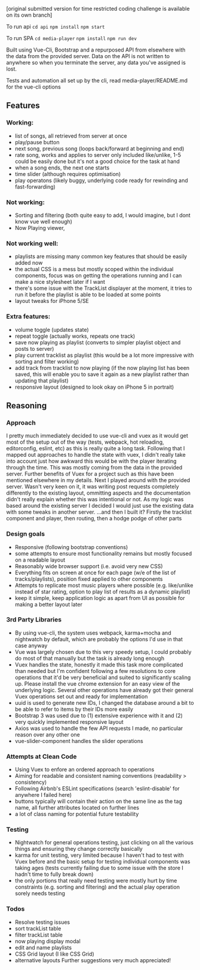 [original submitted version for time restricted coding challenge is available on its own branch]


To run api
`cd api`
`npm install`
`npm start`

To run SPA
`cd media-player`
`npm install`
`npm run dev`

Built using Vue-Cli, Bootstrap and a repurposed API from elsewhere with the data from the provided server.
Data on the API is not written to anywhere so when you terminate the server, any data you've assigned is lost.

Tests and automation all set up by the cli, read media-player/README.md for the vue-cli options

## Features

### Working:
  - list of songs, all retrieved from server at once
  - play/pause button
  - next song, previous song (loops back/forward at beginning and end)
  - rate song, works and applies to server only included like/unlike, 1-5 could be easily done but it's not a good choice for the task at hand
  - when a song ends, the next one starts
  - time slider (although requires optimisation)
  - play operatons (likely buggy, underlying code ready for rewinding and fast-forwarding)

### Not working:
  - Sorting and filtering (both quite easy to add, I would imagine, but I dont know vue well enough)
  - Now Playing viewer, 

### Not working well:
  - playlists are missing many common key features that should be easily added now
  - the actual CSS is a mess but mostly scoped within the individual components, focus was on getting the operations running and I can make a nice stylesheet later if I want
  - there's some issue with the TrackList displayer at the moment, it tries to run it before the playlist is able to be loaded at some points
  - layout tweaks for iPhone 5/SE

### Extra features:
  - volume toggle (updates state)
  - repeat toggle (actually works, repeats one track)
  - save now playing as playlist (converts to simpler playlist object and posts to server)
  - play current tracklist as playlist (this would be a lot more impressive with sorting and filter working)
  - add track from tracklist to now playing (if the now playing list has been saved, this will enable you to save it again as a new playlist rather than updating that playlist)
  - responsive layout (designed to look okay on iPhone 5 in portrait)


## Reasoning

### Approach
I pretty much immediately decided to use vue-cli and vuex as it would get most of the setup out of the way (tests, webpack, hot reloading, editorconfig, eslint, etc) as this is really quite a long task. 
Following that I mapped out approaches to handle the state with vuex, I didn't really take into account just how awkward this would be with the player iterating through the time. This was mostly coming from the data in the provided server. Further benefits of Vuex for a project such as this have been mentioned elsewhere in my details.
Next I played around with the provided server. Wasn't very keen on it, it was writing post requests completely differently to the existing layout, ommitting aspects and the documentation didn't really explain whether this was intentional or not. As my logic was based around the existing server I decided I would just use the existing data with some tweaks in another server.
...and then I built it? Firstly the tracklist component and player, then routing, then a hodge podge of other parts

### Design goals
  - Responsive (following bootstrap conventions)
  - some attempts to ensure most functionality remains but mostly focused on a readable layout
  - Reasonably wide browser support (i.e. avoid very new CSS)
  - Everything fits on screen at once for each page (w/e of the list of tracks/playlists), position fixed applied to other components
  - Attempts to replicate most music players where possible 
    (e.g. like/unlike instead of star rating, option to play list of results as a dynamic playlist)
  - keep it simple, keep application logic as apart from UI as possible for making a better layout later

### 3rd Party Libraries
  - By using vue-cli, the system uses webpack, karma+mocha and nightwatch by default, which are probably the options I'd use in that case anyway
  - Vue was largely chosen due to this very speedy setup, I could probably do most of that manually but the task is already long enough
  - Vuex handles the state, honestly it made this task more complicated than needed but I'm confident following a few resolutions to core operations that it'd be very beneficial and suited to significantly scaling up. Please install the vue chrome extension for an easy view of the underlying logic. Several other operations have already got their general Vuex operations set out and ready for implementation
  - uuid is used to generate new IDs, I changed the database around a bit to be able to refer to items by their IDs more easily
  - Bootstrap 3 was used due to (1) extensive experience with it and (2) very quickly implemented responsive layout
  - Axios was used to handle the few API requests I made, no particular reason over any other one
  - vue-slider-component handles the slider operations

### Attempts at Clean Code
  - Using Vuex to enfore an ordered approach to operations
  - Aiming for readable and consistent naming conventions (readability > consistency)
  - Following Airbnb's ESLint specifications (search 'eslint-disable' for anywhere I failed here)
  - buttons typically will contain their action on the same line as the tag name, all further attributes located on further lines
  - a lot of class naming for potential future testability

### Testing
  - Nightwatch for general operations testing, just clicking on all the various things and ensuring they change correctly basically
  - karma for unit testing, very limited because I haven't had to test with Vuex before and the basic setup for testing individual components was taking ages (tests currently failing due to some issue with the store I hadn't time to fully break down)
  - the only portions that really need testing were mostly hurt by time constraints (e.g. sorting and filtering) and the actual play operation sorely needs testing

### Todos
  - Resolve testing issues
  - sort trackList table
  - filter trackList table
  - now playing display modal
  - edit and name playlists
  - CSS Grid layout (I like CSS Grid)
  - alternative layouts
Further suggestions very much appreciated!
